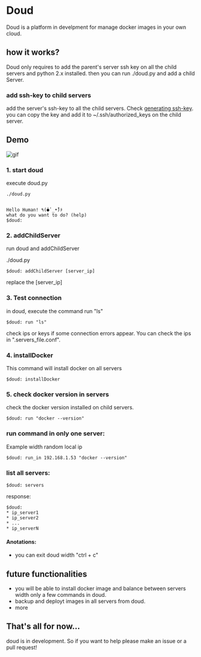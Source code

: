 # Doud

Doud is a platform in develpment for manage docker images in your own cloud.

## how it works?

Doud only requires to add the parent's server ssh key on all the child servers and python 2.x installed.
then you can run ./doud.py and add a child Server.

### add ssh-key to child servers
add the server's ssh-key to all the child servers. Check [generating ssh-key](https://help.github.com/articles/generating-an-ssh-key/).
you can copy the key and add it to ~/.ssh/authorized_keys on the child server.

## Demo

![gif](http://i.imgur.com/4iGs2lp.gif)


### 1. start doud
execute doud.py

```
./doud.py


Hello Human! ٩(̾●̾ _•̃̾)۶
what do you want to do? (help)
$doud:
```

### 2. addChildServer
run doud and addChildServer

  ./doud.py

```
$doud: addChildServer [server_ip]
```
replace the [server_ip]

### 3. Test connection

in doud, execute the command run "ls"

```
$doud: run "ls"
```

check ips or keys if some connection errors appear. You can check the ips in ".servers_file.conf".

### 4. installDocker

This command will install docker on all servers

```
$doud: installDocker
```

### 5. check docker version in servers
check the docker version installed on child servers.

```
$doud: run "docker --version"
```

### run command in only one server:

Example width random local ip

```
$doud: run_in 192.168.1.53 "docker --version"
```

### list all servers:

```
$doud: servers
```

response:
```
$doud:
* ip_server1
* ip_server2
* ...
* ip_serverN
```


#### Anotations:

* you can exit doud width "ctrl + c"

## future functionalities
* you will be able to install docker image and balance between servers width only a few commands in doud.
* backup and deployt images in all servers from doud.
* more

## That's all for now...
doud is in development. So if you want to help please make an issue or a pull request!
